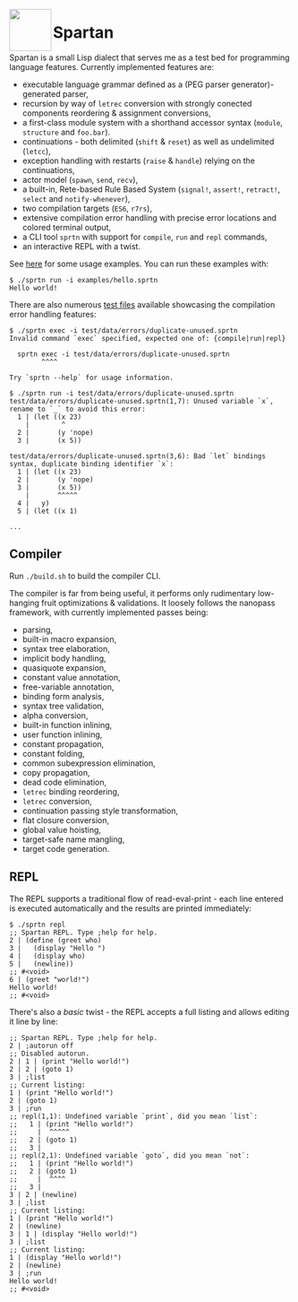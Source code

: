 <img align="left" src="foof.png" height="75" /> <h1>Spartan</h1>

Spartan is a small Lisp dialect that serves me as a test bed for programming language features. Currently implemented features are:

- executable language grammar defined as a (PEG parser generator)-generated parser,
- recursion by way of `letrec` conversion with strongly conected components reordering & assignment conversions,
- a first-class module system with a shorthand accessor syntax (`module`, `structure` and `foo.bar`).
- continuations - both delimited (`shift` & `reset`) as well as undelimited (`letcc`),
- exception handling with restarts (`raise` & `handle`) relying on the continuations,
- actor model (`spawn`, `send`, `recv`),
- a built-in, Rete-based Rule Based System (`signal!`, `assert!`, `retract!`, `select` and `notify-whenever`),
- two compilation targets (`ES6`, `r7rs`),
- extensive compilation error handling with precise error locations and colored terminal output,
- a CLI tool `sprtn` with support for `compile`, `run` and `repl` commands,
- an interactive REPL with a twist.

See [here](examples) for some usage examples. You can run these examples with:

```
$ ./sprtn run -i examples/hello.sprtn
Hello world!
```

There are also numerous [test files](test/data/errors) available showcasing the compilation error handling features:

```
$ ./sprtn exec -i test/data/errors/duplicate-unused.sprtn
Invalid command `exec` specified, expected one of: {compile|run|repl}

  sprtn exec -i test/data/errors/duplicate-unused.sprtn
        ^^^^

Try `sprtn --help` for usage information.

$ ./sprtn run -i test/data/errors/duplicate-unused.sprtn
test/data/errors/duplicate-unused.sprtn(1,7): Unused variable `x`, rename to `_` to avoid this error:
  1 | (let ((x 23)
    |        ^
  2 |       (y 'nope)
  3 |       (x 5))

test/data/errors/duplicate-unused.sprtn(3,6): Bad `let` bindings syntax, duplicate binding identifier `x`:
  1 | (let ((x 23)
  2 |       (y 'nope)
  3 |       (x 5))
    |       ^^^^^
  4 |   y)
  5 | (let ((x 1)

...
```

## Compiler

Run `./build.sh` to build the compiler CLI.

The compiler is far from being useful, it performs only rudimentary low-hanging fruit optimizations & validations. It loosely follows the nanopass framework, with currently implemented passes being:

- parsing,
- built-in macro expansion,
- syntax tree elaboration,
- implicit body handling,
- quasiquote expansion,
- constant value annotation,
- free-variable annotation,
- binding form analysis,
- syntax tree validation,
- alpha conversion,
- built-in function inlining,
- user function inlining,
- constant propagation,
- constant folding,
- common subexpression elimination,
- copy propagation,
- dead code elimination,
- `letrec` binding reordering,
- `letrec` conversion,
- continuation passing style transformation,
- flat closure conversion,
- global value hoisting,
- target-safe name mangling,
- target code generation.

## REPL

The REPL supports a traditional flow of read-eval-print - each line entered is executed automatically and the results are printed immediately:

```
$ ./sprtn repl
;; Spartan REPL. Type ;help for help.
2 | (define (greet who)
3 |   (display "Hello ")
4 |   (display who)
5 |   (newline))
;; #<void>
6 | (greet "world!")
Hello world!
;; #<void>
```

There's also a _basic_ twist - the REPL accepts a full listing and allows editing it line by line:

```
;; Spartan REPL. Type ;help for help.
2 | ;autorun off
;; Disabled autorun.
2 | 1 | (print "Hello world!")
2 | 2 | (goto 1)
3 | ;list
;; Current listing:
1 | (print "Hello world!")
2 | (goto 1)
3 | ;run
;; repl(1,1): Undefined variable `print`, did you mean `list`:
;;   1 | (print "Hello world!")
;;     |  ^^^^^
;;   2 | (goto 1)
;;   3 |
;; repl(2,1): Undefined variable `goto`, did you mean `not`:
;;   1 | (print "Hello world!")
;;   2 | (goto 1)
;;     |  ^^^^
;;   3 |
3 | 2 | (newline)
3 | ;list
;; Current listing:
1 | (print "Hello world!")
2 | (newline)
3 | 1 | (display "Hello world!")
3 | ;list
;; Current listing:
1 | (display "Hello world!")
2 | (newline)
3 | ;run
Hello world!
;; #<void>
```

